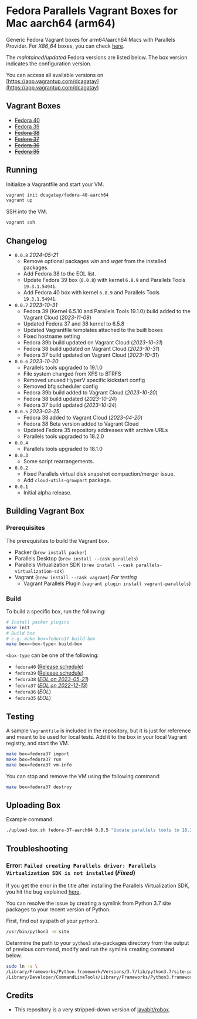 
# Fedora Parallels Vagrant Boxes for Mac aarch64 (arm64)

Generic Fedora Vagrant boxes for arm64/aarch64 Macs with Parallels Provider.
For _X86_64_ boxes, you can check [here](https://app.vagrantup.com/generic).

The _maintained/updated_ Fedora versions are listed below. The box version indicates the configuration version.

You can access all available versions on [https://app.vagrantup.com/dcagatay](https://app.vagrantup.com/dcagatay)

## Vagrant Boxes

- [Fedora 40](https://app.vagrantup.com/dcagatay/boxes/fedora-40-aarch64)
- [Fedora 39](https://app.vagrantup.com/dcagatay/boxes/fedora-39-aarch64)
- ~~[Fedora 38](https://app.vagrantup.com/dcagatay/boxes/fedora-38-aarch64)~~
- ~~[Fedora 37](https://app.vagrantup.com/dcagatay/boxes/fedora-37-aarch64)~~
- ~~[Fedora 36](https://app.vagrantup.com/dcagatay/boxes/fedora-36-aarch64)~~
- ~~[Fedora 35](https://app.vagrantup.com/dcagatay/boxes/fedora-35-aarch64)~~

## Running

Initialize a Vagrantfile and start your VM.

```sh
vagrant init dcagatay/fedora-40-aarch64
vagrant up
```

SSH into the VM.

```sh
vagrant ssh
```

## Changelog

- `0.0.8` _2024-05-21_
  - Remove optional packages _vim_ and _wget_ from the installed packages.
  - Add Fedora 38 to the EOL list.
  - Update Fedora 39 box (`0.0.8`) with kernel `6.8.9` and Parallels Tools `19.3.1.54941`.
  - Add Fedora 40 box with kernel `6.8.9` and Parallels Tools `19.3.1.54941`.
- `0.0.7` _2023-10-31_
  - Fedora 39 (Kernel 6.5.10 and Parallels Tools 19.1.0) build added to the Vagrant Cloud (_2023-11-09_)
  - Updated Fedora 37 and 38 kernel to 6.5.8
  - Updated Vagrantfile templates attached to the built boxes
  - Fixed hostname setting
  - Fedora 39b build updated on Vagrant Cloud (_2023-10-31_)
  - Fedora 38 build updated on Vagrant Cloud (_2023-10-31_)
  - Fedora 37 build updated on Vagrant Cloud (_2023-10-31_)
- `0.0.6` _2023-10-20_
  - Parallels tools upgraded to 19.1.0
  - File system changed from XFS to BTRFS
  - Removed unused HyperV specific kickstart config
  - Removed bfq scheduler config
  - Fedora 39b build added to Vagrant Cloud (_2023-10-20_)
  - Fedora 38 build updated (_2023-10-24_)
  - Fedora 37 build updated (_2023-10-24_)
- `0.0.5` _2023-03-25_
  - Fedora 38 added to Vagrant Cloud (_2023-04-20_)
  - Fedora 38 Beta version added to Vagrant Cloud
  - Updated Fedora 35 repository addresses with archive URLs
  - Parallels tools upgraded to 18.2.0
- `0.0.4`
  - Parallels tools upgraded to 18.1.0
- `0.0.3`
  - Some script rearrangements.
- `0.0.2`
  - Fixed Parallels virtual disk snapshot compaction/merger issue.
  - Add `cloud-utils-growpart` package.
- `0.0.1`
  - Initial alpha release.

## Building Vagrant Box

### Prerequisites

The prerequisites to build the Vagrant box.

- Packer (`brew install packer`)
- Parallels Desktop (`brew install --cask parallels`)
- Parallels Virtualization SDK (`brew install --cask parallels-virtualization-sdk`)
- Vagrant (`brew install --cask vagrant`) _For testing_
  - Vagrant Parallels Plugin (`vagrant plugin install vagrant-parallels`)

### Build

To build a specific box, run the following:

```sh
# Install packer plugins
make init
# Build box
# e.g. make box=fedora37 build-box
make box=<box-type> build-box
```

`<box-type` can be one of the following:

- `fedora40` ([Release schedule](https://fedorapeople.org/groups/schedule/f-40/f-40-key-tasks.html))
- `fedora39` ([Release schedule](https://fedorapeople.org/groups/schedule/f-39/f-39-key-tasks.html))
- `fedora38` ([_EOL on 2023-05-21_](https://fedorapeople.org/groups/schedule/f-38/f-38-key-tasks.html))
- `fedora37` ([_EOL on 2022-12-13_](https://fedorapeople.org/groups/schedule/f-37/f-37-key-tasks.html))
- `fedora36` (_EOL_)
- `fedora35` (_EOL_)

## Testing

A sample `Vagrantfile` is included in the repository, but it is just for reference and meant to be used for local tests.
Add it to the box in your local Vagrant registry, and start the VM.

```sh
make box=fedora37 import
make box=fedora37 run
make box=fedora37 vm-info
```

You can stop and remove the VM using the following command:

```sh
make box=fedora37 destroy
```

## Uploading Box

Example command:

```sh
./upload-box.sh fedora-37-aarch64 0.0.5 "Update parallels tools to 18.2.0" ./output/generic-fedora37-aarch64-parallels-0.0.5.box
```

## Troubleshooting

### Error: `Failed creating Parallels driver: Parallels Virtualization SDK is not installed` (_Fixed_)

If you get the error in the title after installing the Parallels Virtualization SDK, you hit the bug explained [here](https://github.com/hashicorp/packer-plugin-parallels/issues/36).

You can resolve the issue by creating a symlink from Python 3.7 site packages to your recent version of Python.

First, find out syspath of your `python3`.

```sh
/usr/bin/python3 -m site
```

Determine the path to your `python3` site-packages directory from the output of previous command, modify and run the symlink creating command below.

```sh
sudo ln -s \
/Library/Frameworks/Python.framework/Versions/3.7/lib/python3.7/site-packages/prlsdkapi.pth \
/Library/Developer/CommandLineTools/Library/Frameworks/Python3.framework/Versions/3.9/lib/python3.9/site-packages/prlsdkapi.pth
```

## Credits

- This repository is a very stripped-down version of [lavabit/robox](https://github.com/lavabit/robox).
